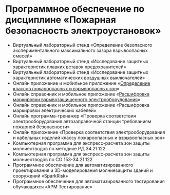 # Программное обеспечение по дисциплине «Пожарная безопасность электроустановок»

* Виртуальный лабораторный стенд «Определение безопасного экспериментального максимального зазора взрывоопасных смесей»
* Виртуальный лабораторный стенд «Исследование защитных характеристик плавких вставок предохранителей»
* Виртуальный лабораторный стенд «Исследование защитных характеристик автоматических воздушных выключателей»
* Онлайн приложение и мобильное приложение «[Определение классов пожароопасных и взрывоопасных зон](https://sergeysubachev.github.io/Zones/)»
* Онлайн справочник и мобильное приложение «[Расшифровка маркировки взрывозащищенного электрооборудования](https://sergeysubachev.github.io/Marking/)»
* Онлайн справочник и мобильное приложение «Расшифровка маркировки электрических кабелей»
* Онлайн программа-тренажер «Проверка соответствия электрооборудования автозаправочной станции требованиям пожарной безопасности»
* Онлайн приложение «Проверка соответствия электрооборудования и кабельных изделий классу пожароопасных и взрывоопасных зон»
* Компьютерная программа для экспресс-расчета зон защиты молниеотводов по методике РД 34.21.122
* Компьютерная программа для экспресс-расчета зон защиты молниеотводов по СО 153-34.21.122
* Программное обеспечение для автоматизированного проектирования и 3D-моделирования молниезащиты зданий и сооружений «SparkRisk»
* Программное обеспечение для автоматизированного тестирования обучающихся «АРМ Тестирование»
